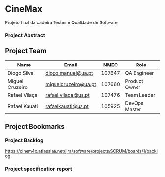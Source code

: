 # CineMax
Projeto final da cadeira Testes e Qualidade de Software

### Project Abstract


## Project Team

| Name | Email | NMEC | Role |
| ---- | ----- | ---- | ---- |
| Diogo Silva | diogo.manuel@ua.pt | 107647 | QA Engineer |
| Miguel Cruzeiro | miguelcruzeiro@ua.pt | 107660 | Product Owner |
| Rafael Vilaça | rafael.vilaca@ua.pt | 107476 | Team Leader |
| Rafael Kauati | rafaelkauati@ua.pt | 105925 | DevOps Master |


##  Project Bookmarks


### Project Backlog

https://cinem4x.atlassian.net/jira/software/projects/SCRUM/boards/1/backlog


### Project specification report




